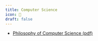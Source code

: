 ```yaml
---
title: Computer Science
icon: 🔬
draft: false
---
```


- [Philosophy of Computer Science (pdf)](https://cse.buffalo.edu/~rapaport/Papers/phics.pdf)